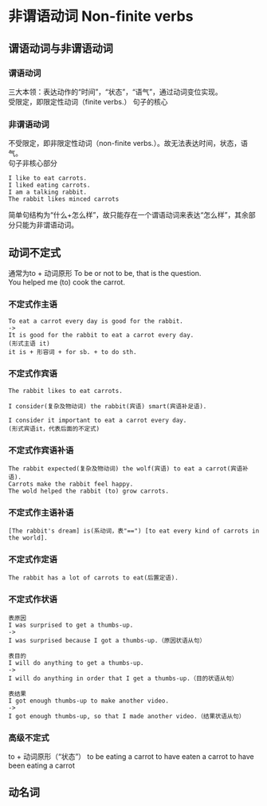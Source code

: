 # 非谓语动词 Non-finite verbs

## 谓语动词与非谓语动词

### 谓语动词

三大本领：表达动作的“时间”，“状态”，“语气”，通过动词变位实现。  
受限定，即限定性动词（finite verbs.）
句子的核心

### 非谓语动词

不受限定，即非限定性动词（non-finite verbs.）。故无法表达时间，状态，语气。  
句子非核心部分

    I like to eat carrots.
    I liked eating carrots.
    I am a talking rabbit.
    The rabbit likes minced carrots

简单句结构为“什么+怎么样”，故只能存在一个谓语动词来表达“怎么样”，其余部分只能为非谓语动词。

## 动词不定式

通常为to + 动词原形
    To be or not to be, that is the question.  
    You helped me (to) cook the carrot.  

### 不定式作主语

    To eat a carrot every day is good for the rabbit.
    ->
    It is good for the rabbit to eat a carrot every day.
    (形式主语 it)
    it is + 形容词 + for sb. + to do sth.

### 不定式作宾语

    The rabbit likes to eat carrots.  

    I consider(复杂及物动词) the rabbit(宾语) smart(宾语补足语).

    I consider it important to eat a carrot every day.
    (形式宾语it，代表后面的不定式)

### 不定式作宾语补语

    The rabbit expected(复杂及物动词) the wolf(宾语) to eat a carrot(宾语补语).  
    Carrots make the rabbit feel happy.  
    The wold helped the rabbit (to) grow carrots.  

### 不定式作主语补语

    [The rabbit's dream] is(系动词，表"==") [to eat every kind of carrots in the world].

### 不定式作定语

    The rabbit has a lot of carrots to eat(后置定语).

### 不定式作状语

    表原因
    I was surprised to get a thumbs-up.
    -> 
    I was surprised because I got a thumbs-up.（原因状语从句）

    表目的
    I will do anything to get a thumbs-up.
    ->
    I will do anything in order that I get a thumbs-up.（目的状语从句）

    表结果
    I got enough thumbs-up to make another video.
    ->
    I got enough thumbs-up, so that I made another video.（结果状语从句）

### 高级不定式

to + 动词原形（“状态”）
    to be eating a carrot
    to have eaten a carrot
    to have been eating a carrot

## 动名词

